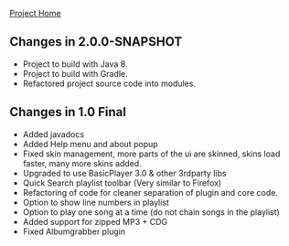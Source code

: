 
[Project Home](README.md)

Changes in 2.0.0-SNAPSHOT
---------------------
* Project to build with Java 8.
* Project to build with Gradle.
* Refactored project source code into modules.

Changes in 1.0 Final
---------------------
* Added javadocs
* Added Help menu and about popup
* Fixed skin management, more parts of the ui are skinned, skins load faster, many more skins added.
* Upgraded to use BasicPlayer 3.0 & other 3rdparty libs
* Quick Search playlist toolbar (Very similar to Firefox)
* Refactoring of code for cleaner separation of plugin and core code.
* Option to show line numbers in playlist
* Option to play one song at a time (do not chain songs in the playlist)
* Added support for zipped MP3 + CDG
* Fixed Albumgrabber plugin
